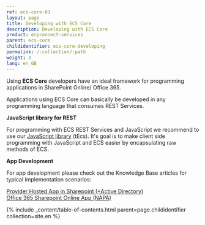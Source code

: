 ```yaml
---
ref: ecs-core-03
layout: page
title: Developing with ECS Core
description: Developing with ECS Core
product: erpconnect-services
parent: ecs-core
childidentifier: ecs-core-developing
permalink: /:collection/:path
weight: 3
lang: en_GB
---
```


Using **ECS Core** developers have an ideal framework for programming applications in SharePoint Online/ Office 365. 

Applications using ECS Core can basically be developed in any programming language that consumes REST Services. 

**JavaScript library for REST** 

For programming with ECS REST Services and JavaScript we recommend to use our [JavaScript library](https://cdn-files.theobald-software.com/static/theobald.ecs.micro/5.7.0/index.html) (tEcs). 
It's goal is to make client side programming with JavaScript and ECS easier by encapsulating raw methods of ECS. 

**App Development**

For app development please check out the Knowledge Base articles for typical implementation scenarios:

[Provider Hosted App in Sharepoint (+Active Directory)](https://kb.theobald-software.com/erpconnect-services/how-to-create-a-provider-hosted-app-for-sharepoint-online-to-access-sap-data-via-erpconnect-services-core)<br>
[Office 365 Sharepoint Online App (NAPA)](https://kb.theobald-software.com/erpconnect-services/getting-started-with-sap--sharepoint-apps-in-the-cloud)

{% include _content/table-of-contents.html parent=page.childidentifier collection=site.en %}